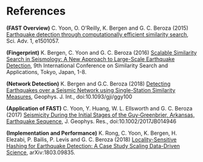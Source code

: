 # **References**

**(FAST Overview)** C. Yoon, O. O’Reilly, K. Bergen and G. C. Beroza (2015) [Earthquake
detection through computationally efficient similarity search](https://www.science.org/doi/10.1126/sciadv.1501057#:~:text=FAST%20detection%20results%20%20%20%20Metric%20,%20%2043%20%203%20more%20rows%20), Sci. Adv. 1, e1501057.

**(Fingerprint)** K. Bergen, C. Yoon and G. C. Beroza (2016) [Scalable Similarity Search in Seismology: A New Approach to Large-Scale Earthquake Detection](https://link.springer.com/chapter/10.1007/978-3-319-46759-7_23), 9th International Conference on Similarity Search and Applications, Tokyo, Japan, 1-8.

**(Network Detection)** K. Bergen and G.C. Beroza (2018) [Detecting Earthquakes over a Seismic Network using Single-Station Similarity Measures](https://ui.adsabs.harvard.edu/abs/2018GeoJI.213.1984B/abstract#:~:text=In%20this%20work%2C%20we%20present%20a%20set%20of,a%20network%20into%20a%20list%20of%20candidate%20events.), Geophys. J. Int., doi:10.1093/gji/ggy100

**(Application of FAST)** C. Yoon, Y. Huang, W. L. Ellsworth and G. C. Beroza (2017) [Seismicity During the Initial Stages of the Guy‐Greenbrier, Arkansas, Earthquake Sequence](https://agupubs.onlinelibrary.wiley.com/doi/full/10.1002/2017JB014946), J. Geophys. Res., doi:10.1002/2017JB014946

**(Implementation and Performance)** K. Rong, C. Yoon, K. Bergen, H. Elezabi, P. Bailis, P. Levis and G. C. Beroza (2018) [Locality-Sensitive Hashing for Earthquake Detection: A Case Study Scaling Data-Driven Science](https://dl.acm.org/doi/10.14778/3236187.3236214), arXiv:1803.09835.